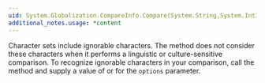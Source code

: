 ```yaml
---
uid: System.Globalization.CompareInfo.Compare(System.String,System.Int32,System.Int32,System.String,System.Int32,System.Int32)
additional_notes.usage: *content
---
```


<p>Character sets include ignorable characters. The <xref href="System.Globalization.CompareInfo.Compare(System.String,System.Int32,System.Int32,System.String,System.Int32,System.Int32)"></xref> method does not consider these characters when it performs a linguistic or culture-sensitive comparison. To recognize ignorable characters in your comparison, call the <xref href="System.Globalization.CompareInfo.Compare(System.String,System.Int32,System.Int32,System.String,System.Int32,System.Int32,System.Globalization.CompareOptions)"></xref> method and supply a value of <xref href="System.Globalization.CompareOptions.Ordinal"></xref> or <xref href="System.Globalization.CompareOptions.OrdinalIgnoreCase"></xref> for the <code>options</code> parameter.</p>


